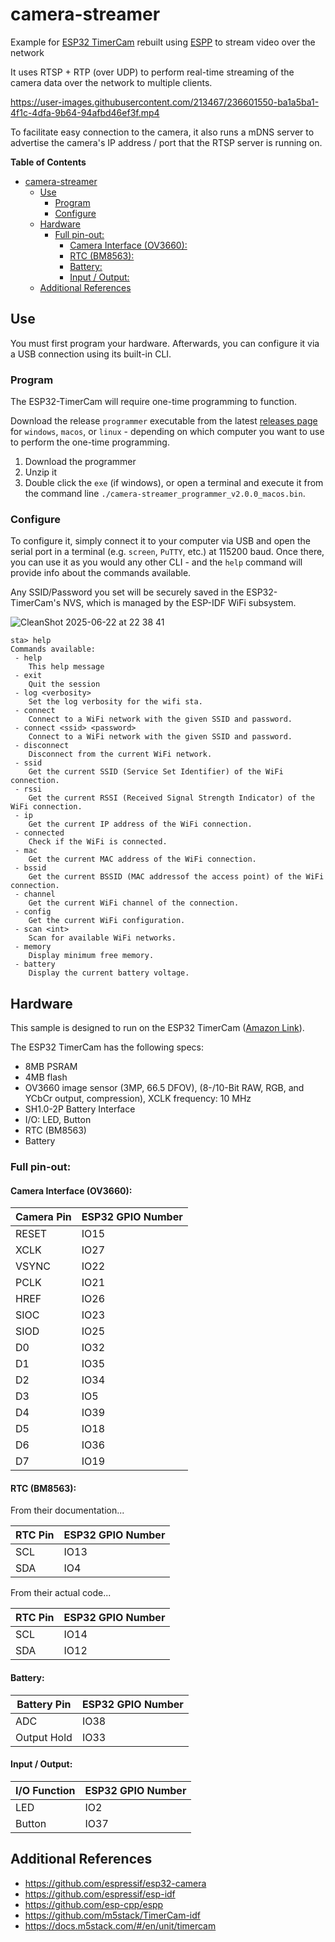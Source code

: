 # camera-streamer

Example for [ESP32 TimerCam](https://github.com/m5stack/TimerCam-idf) rebuilt using [ESPP](http://github.com/esp-cpp/espp) to stream video over the network

It uses RTSP + RTP (over UDP) to perform real-time streaming of the camera data over the network to multiple clients.

https://user-images.githubusercontent.com/213467/236601550-ba1a5ba1-4f1c-4dfa-9b64-94afbd46ef3f.mp4

To facilitate easy connection to the camera, it also runs a mDNS server to
advertise the camera's IP address / port that the RTSP server is running on.

<!-- markdown-toc start - Don't edit this section. Run M-x markdown-toc-refresh-toc -->
**Table of Contents**

- [camera-streamer](#camera-streamer)
  - [Use](#use)
    - [Program](#program)
    - [Configure](#configure)
  - [Hardware](#hardware)
    - [Full pin-out:](#full-pin-out)
      - [Camera Interface (OV3660):](#camera-interface-ov3660)
      - [RTC (BM8563):](#rtc-bm8563)
      - [Battery:](#battery)
      - [Input / Output:](#input--output)
  - [Additional References](#additional-references)

<!-- markdown-toc end -->

## Use

You must first program your hardware. Afterwards, you can configure it via a USB
connection using its built-in CLI.

### Program

The ESP32-TimerCam will require one-time programming to function.

Download the release `programmer` executable from the latest [releases
page](https://github.com/esp-cpp/camera-streamer/releases) for `windows`,
`macos`, or `linux` - depending on which computer you want to use to perform the
one-time programming.

1. Download the programmer
2. Unzip it
3. Double click the `exe` (if windows), or open a terminal and execute it from
   the command line `./camera-streamer_programmer_v2.0.0_macos.bin`.

### Configure

To configure it, simply connect it to your computer via USB and open the serial
port in a terminal (e.g. `screen`, `PuTTY`, etc.) at 115200 baud. Once there,
you can use it as you would any other CLI - and the `help` command will provide
info about the commands available.

Any SSID/Password you set will be securely saved in the ESP32-TimerCam's NVS,
which is managed by the ESP-IDF WiFi subsystem.

![CleanShot 2025-06-22 at 22 38 41](https://github.com/user-attachments/assets/4b698b21-c66e-469e-9c49-a12d9f0ae65b)

```console
sta> help
Commands available:
 - help
	This help message
 - exit
	Quit the session
 - log <verbosity>
	Set the log verbosity for the wifi sta.
 - connect
	Connect to a WiFi network with the given SSID and password.
 - connect <ssid> <password>
	Connect to a WiFi network with the given SSID and password.
 - disconnect
	Disconnect from the current WiFi network.
 - ssid
	Get the current SSID (Service Set Identifier) of the WiFi connection.
 - rssi
	Get the current RSSI (Received Signal Strength Indicator) of the WiFi connection.
 - ip
	Get the current IP address of the WiFi connection.
 - connected
	Check if the WiFi is connected.
 - mac
	Get the current MAC address of the WiFi connection.
 - bssid
	Get the current BSSID (MAC addressof the access point) of the WiFi connection.
 - channel
	Get the current WiFi channel of the connection.
 - config
	Get the current WiFi configuration.
 - scan <int>
	Scan for available WiFi networks.
 - memory
	Display minimum free memory.
 - battery
	Display the current battery voltage.
```

## Hardware

This sample is designed to run on the ESP32 TimerCam ([Amazon Link](https://www.amazon.com/dp/B09W2RSPGL?psc=1&ref=ppx_yo2ov_dt_b_product_details)).

The ESP32 TimerCam has the following specs:

* 8MB PSRAM
* 4MB flash
* OV3660 image sensor (3MP, 66.5 DFOV), (8-/10-Bit RAW, RGB, and YCbCr output, compression), XCLK frequency: 10 MHz
* SH1.0-2P Battery Interface
* I/O: LED, Button
* RTC (BM8563)
* Battery

### Full pin-out:

#### Camera Interface (OV3660):

| Camera Pin | ESP32 GPIO Number |
|------------|-------------------|
| RESET      | IO15              |
| XCLK       | IO27              |
| VSYNC      | IO22              |
| PCLK       | IO21              |
| HREF       | IO26              |
| SIOC       | IO23              |
| SIOD       | IO25              |
| D0         | IO32              |
| D1         | IO35              |
| D2         | IO34              |
| D3         | IO5               |
| D4         | IO39              |
| D5         | IO18              |
| D6         | IO36              |
| D7         | IO19              |

#### RTC (BM8563):

From their documentation...

| RTC Pin | ESP32 GPIO Number |
|---------|-------------------|
| SCL     | IO13              |
| SDA     | IO4               |

From their actual code...

| RTC Pin | ESP32 GPIO Number |
|---------|-------------------|
| SCL     | IO14              |
| SDA     | IO12              |

#### Battery:

| Battery Pin | ESP32 GPIO Number |
|-------------|-------------------|
| ADC         | IO38              |
| Output Hold | IO33              |

#### Input / Output:

| I/O Function | ESP32 GPIO Number |
|--------------|-------------------|
| LED          | IO2               |
| Button       | IO37              |


## Additional References

* https://github.com/espressif/esp32-camera
* https://github.com/espressif/esp-idf
* https://github.com/esp-cpp/espp
* https://github.com/m5stack/TimerCam-idf
* https://docs.m5stack.com/#/en/unit/timercam
